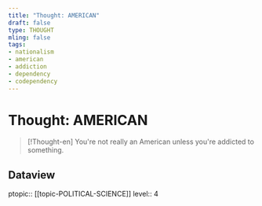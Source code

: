 ```yaml
---
title: "Thought: AMERICAN"
draft: false
type: THOUGHT
mling: false
tags:
- nationalism
- american
- addiction
- dependency
- codependency
---
```

# Thought: AMERICAN
> [!Thought-en]
> You're not really an American unless you're addicted to something.

## Dataview
ptopic:: [[topic-POLITICAL-SCIENCE]]
level:: 4
